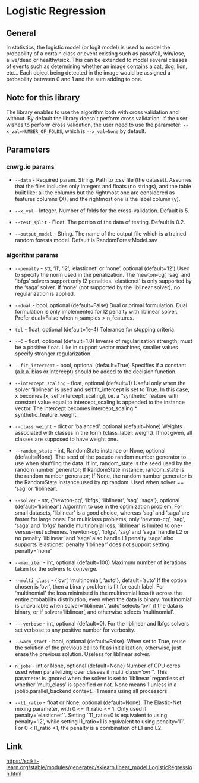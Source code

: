 # Logistic Regression

## General
In statistics, the logistic model (or logit model) is used to model the probability of a certain class or event existing such as pass/fail, win/lose, alive/dead or healthy/sick. 
This can be extended to model several classes of events such as determining whether an image contains a cat, dog, lion, etc... Each object being detected in the image would be assigned a 
probability between 0 and 1 and the sum adding to one.

## Note for this library
The library enables to use the algorithm both with cross validation and without.
By default the library doesn't perform cross validation.
If the user wishes to perform cross validation, the user need to use the parameter: ```--x_val=NUMBER_OF_FOLDS```,
which is ```--x_val=None``` by default.

## Parameters

### cnvrg.io params

* ```--data``` - Required param. String. Path to .csv file (the dataset). Assumes that the files includes only integers and floats (no strings), and 
the table built like: all the columns but the rightmost one are considered as features columns (X), and the rightmost one is the label column (y).

* ```--x_val``` - Integer. Number of folds for the cross-validation. Default is 5.

* ```--test_split``` - Float. The portion of the data of testing. Default is 0.2.

* ```--output_model``` - String. The name of the output file which is a trained random forests model. Default is RandomForestModel.sav

### algorithm params
* ```--penalty``` - str, ‘l1’, ‘l2’, ‘elasticnet’ or ‘none’, optional (default=’l2’)
					Used to specify the norm used in the penalization. The ‘newton-cg’, ‘sag’ and ‘lbfgs’ solvers support only l2 penalties. ‘elasticnet’ is only supported by the ‘saga’ solver. If ‘none’ (not supported by the liblinear solver), no regularization is applied.

* ```--dual``` - bool, optional (default=False) Dual or primal formulation. Dual formulation is only implemented for l2 penalty with liblinear solver.
				 Prefer dual=False when n_samples > n_features.

* ```tol``` - float, optional (default=1e-4) Tolerance for stopping criteria.

* ```--C``` - float, optional (default=1.0) Inverse of regularization strength; must be a positive float. Like in support vector machines, smaller values specify stronger regularization.

* ```--fit_intercept``` - bool, optional (default=True) Specifies if a constant (a.k.a. bias or intercept) should be added to the decision function.

* ```--intercept_scaling``` - float, optional (default=1) Useful only when the solver ‘liblinear’ is used and self.fit_intercept is set to True. In this case, x becomes [x, self.intercept_scaling],
	                          i.e. a “synthetic” feature with constant value equal to intercept_scaling is appended to the instance vector. 
	                          The intercept becomes intercept_scaling * synthetic_feature_weight.

* ```--class_weight``` - dict or ‘balanced’, optional (default=None) Weights associated with classes in the form {class_label: weight}. If not given, all classes are supposed to have 
	                     weight one.

* ```--random_state``` - int, RandomState instance or None, optional (default=None). The seed of the pseudo random number generator to use when shuffling the data. If int, random_state is the
	                     seed used by the random number generator; If RandomState instance, random_state is the random number generator; If None, the random number generator is the RandomState 
	                     instance used by np.random. Used when solver == ‘sag’ or ‘liblinear’.

* ```--solver``` - str, {‘newton-cg’, ‘lbfgs’, ‘liblinear’, ‘sag’, ‘saga’}, optional (default=’liblinear’)
                   Algorithm to use in the optimization problem.
                   For small datasets, ‘liblinear’ is a good choice, whereas ‘sag’ and ‘saga’ are faster for large ones.
                   For multiclass problems, only ‘newton-cg’, ‘sag’, ‘saga’ and ‘lbfgs’ handle multinomial loss; ‘liblinear’ is limited to one-versus-rest schemes.
                   ‘newton-cg’, ‘lbfgs’, ‘sag’ and ‘saga’ handle L2 or no penalty
                   ‘liblinear’ and ‘saga’ also handle L1 penalty
                   ‘saga’ also supports ‘elasticnet’ penalty
                   ‘liblinear’ does not support setting penalty='none'

* ```--max_iter``` - int, optional (default=100) Maximum number of iterations taken for the solvers to converge. 

* ```--multi_class``` - {‘ovr’, ‘multinomial’, ‘auto’}, default=’auto’ If the option chosen is ‘ovr’, then a binary problem is fit for each label. For ‘multinomial’ the loss minimised is 
	                    the multinomial loss fit across the entire probability distribution, even when the data is binary. ‘multinomial’ is unavailable when solver=’liblinear’. ‘auto’ selects ‘ovr’ 
	                    if the data is binary, or if solver=’liblinear’, and otherwise selects ‘multinomial’. 

* ```---verbose``` - int, optional (default=0). For the liblinear and lbfgs solvers set verbose to any positive number for verbosity.

* ```--warm_start``` - bool, optional (default=False). When set to True, reuse the solution of the previous call to fit as initialization, otherwise, just erase the previous solution.
	                   Useless for liblinear solver.  

* ```n_jobs``` - int or None, optional (default=None)
				 Number of CPU cores used when parallelizing over classes if multi_class=’ovr’”. This parameter is ignored when the solver is set to ‘liblinear’ regardless 
				 of whether ‘multi_class’ is specified or not. None means 1 unless in a joblib.parallel_backend context. -1 means using all processors.

* ```--l1_ratio``` - float or None, optional (default=None). The Elastic-Net mixing parameter, with 0 <= l1_ratio <= 1. Only used if penalty='elasticnet'`. Setting 
	                 ``l1_ratio=0 is equivalent to using penalty='l2', while setting l1_ratio=1 is equivalent to using penalty='l1'. For 0 < l1_ratio <1, the penalty is a
	                 combination of L1 and L2.

## Link
https://scikit-learn.org/stable/modules/generated/sklearn.linear_model.LogisticRegression.html


 

